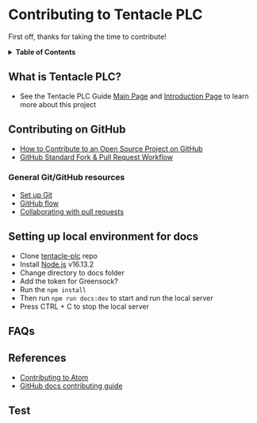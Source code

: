 # Contributing to Tentacle PLC

First off, thanks for taking the time to contribute!

<details>
 <summary><strong>Table of Contents</strong></summary>

- [What is Tentacle PLC?](#what-is-tentacle-plc)
- [Contributing on GitHub](#contributing-on-github)
    - [Additional GitHub resources](#additional-github-resources)
- [Setting up local environment for docs](#setting-up-local-environment-for-docs)
- [References](#references)

</details>

## What is Tentacle PLC?

- See the Tentacle PLC Guide [Main Page](https://www.tentacleplc.com/) and [Introduction Page](https://www.tentacleplc.com/guide/) to learn more about this project

## Contributing on GitHub

- [How to Contribute to an Open Source Project on GitHub](https://egghead.io/courses/how-to-contribute-to-an-open-source-project-on-github)
- [GitHub Standard Fork & Pull Request Workflow](https://gist.github.com/Chaser324/ce0505fbed06b947d962)

### General Git/GitHub resources

- [Set up Git](https://docs.github.com/en/get-started/quickstart/set-up-git)
- [GitHub flow](https://docs.github.com/en/get-started/quickstart/github-flow)
- [Collaborating with pull requests](https://docs.github.com/en/github/collaborating-with-pull-requests)

## Setting up local environment for docs

- Clone [tentacle-plc](https://github.com/joyja/tentacle-plc) repo
- Install [Node.js](https://nodejs.dev/download/package-manager/) v16.13.2
- Change directory to docs folder
- Add the token for Greensock?
- Run the `npm install`
- Then run `npm run docs:dev` to start and run the local server
- Press CTRL + C to stop the local server

## FAQs


## References

- [Contributing to Atom](https://github.com/atom/atom/blob/master/CONTRIBUTING.md#contributing-to-atom)
- [GitHub docs contributing guide](https://github.com/github/docs/blob/main/CONTRIBUTING.md)

## Test